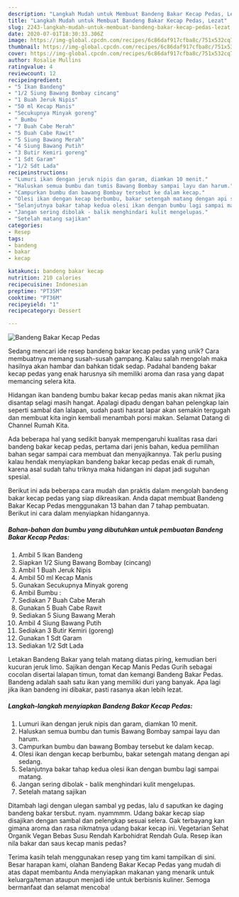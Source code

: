 ```yaml
---
description: "Langkah Mudah untuk Membuat Bandeng Bakar Kecap Pedas, Lezat"
title: "Langkah Mudah untuk Membuat Bandeng Bakar Kecap Pedas, Lezat"
slug: 2243-langkah-mudah-untuk-membuat-bandeng-bakar-kecap-pedas-lezat
date: 2020-07-01T18:30:33.306Z
image: https://img-global.cpcdn.com/recipes/6c86daf917cfba8c/751x532cq70/bandeng-bakar-kecap-pedas-foto-resep-utama.jpg
thumbnail: https://img-global.cpcdn.com/recipes/6c86daf917cfba8c/751x532cq70/bandeng-bakar-kecap-pedas-foto-resep-utama.jpg
cover: https://img-global.cpcdn.com/recipes/6c86daf917cfba8c/751x532cq70/bandeng-bakar-kecap-pedas-foto-resep-utama.jpg
author: Rosalie Mullins
ratingvalue: 4
reviewcount: 12
recipeingredient:
- "5 Ikan Bandeng"
- "1/2 Siung Bawang Bombay cincang"
- "1 Buah Jeruk Nipis"
- "50 ml Kecap Manis"
- "Secukupnya Minyak goreng"
- " Bumbu "
- "7 Buah Cabe Merah"
- "5 Buah Cabe Rawit"
- "5 Siung Bawang Merah"
- "4 Siung Bawang Putih"
- "3 Butir Kemiri goreng"
- "1 Sdt Garam"
- "1/2 Sdt Lada"
recipeinstructions:
- "Lumuri ikan dengan jeruk nipis dan garam, diamkan 10 menit."
- "Haluskan semua bumbu dan tumis Bawang Bombay sampai layu dan harum."
- "Campurkan bumbu dan bawang Bombay tersebut ke dalam kecap."
- "Olesi ikan dengan kecap berbumbu, bakar setengah matang dengan api sedang."
- "Selanjutnya bakar tahap kedua olesi ikan dengan bumbu lagi sampai matang."
- "Jangan sering dibolak - balik menghindari kulit mengelupas."
- "Setelah matang sajikan"
categories:
- Resep
tags:
- bandeng
- bakar
- kecap

katakunci: bandeng bakar kecap 
nutrition: 210 calories
recipecuisine: Indonesian
preptime: "PT35M"
cooktime: "PT36M"
recipeyield: "1"
recipecategory: Dessert

---
```



![Bandeng Bakar Kecap Pedas](https://img-global.cpcdn.com/recipes/6c86daf917cfba8c/751x532cq70/bandeng-bakar-kecap-pedas-foto-resep-utama.jpg)

Sedang mencari ide resep bandeng bakar kecap pedas yang unik? Cara membuatnya memang susah-susah gampang. Kalau salah mengolah maka hasilnya akan hambar dan bahkan tidak sedap. Padahal bandeng bakar kecap pedas yang enak harusnya sih memiliki aroma dan rasa yang dapat memancing selera kita.

Hidangan ikan bandeng bumbu bakar kecap pedas manis akan nikmat jika disantap selagi masih hangat. Apalagi dipadu dengan bahan pelengkap lain seperti sambal dan lalapan, sudah pasti hasrat lapar akan semakin tergugah dan membuat kita ingin kembali menambah porsi makan. Selamat Datang di Channel Rumah Kita.

Ada beberapa hal yang sedikit banyak mempengaruhi kualitas rasa dari bandeng bakar kecap pedas, pertama dari jenis bahan, kedua pemilihan bahan segar sampai cara membuat dan menyajikannya. Tak perlu pusing kalau hendak menyiapkan bandeng bakar kecap pedas enak di rumah, karena asal sudah tahu triknya maka hidangan ini dapat jadi suguhan spesial.


Berikut ini ada beberapa cara mudah dan praktis dalam mengolah bandeng bakar kecap pedas yang siap dikreasikan. Anda dapat membuat Bandeng Bakar Kecap Pedas menggunakan 13 bahan dan 7 tahap pembuatan. Berikut ini cara dalam menyiapkan hidangannya.

<!--inarticleads1-->

##### Bahan-bahan dan bumbu yang dibutuhkan untuk pembuatan Bandeng Bakar Kecap Pedas:

1. Ambil 5 Ikan Bandeng
1. Siapkan 1/2 Siung Bawang Bombay (cincang)
1. Ambil 1 Buah Jeruk Nipis
1. Ambil 50 ml Kecap Manis
1. Gunakan Secukupnya Minyak goreng
1. Ambil  Bumbu :
1. Sediakan 7 Buah Cabe Merah
1. Gunakan 5 Buah Cabe Rawit
1. Sediakan 5 Siung Bawang Merah
1. Ambil 4 Siung Bawang Putih
1. Sediakan 3 Butir Kemiri (goreng)
1. Gunakan 1 Sdt Garam
1. Sediakan 1/2 Sdt Lada


Letakan Bandeng Bakar yang telah matang diatas piring, kemudian beri kucuran jeruk limo. Sajikan dengan Kecap Manis Pedas Gurih sebagai cocolan disertai lalapan timun, tomat dan kemangi Bandeng Bakar Pedas. Bandeng adalah saah satu ikan yang memiliki duri yang banyak. Apa lagi jika ikan bandeng ini dibakar, pasti rasanya akan lebih lezat. 

<!--inarticleads2-->

##### Langkah-langkah menyiapkan Bandeng Bakar Kecap Pedas:

1. Lumuri ikan dengan jeruk nipis dan garam, diamkan 10 menit.
1. Haluskan semua bumbu dan tumis Bawang Bombay sampai layu dan harum.
1. Campurkan bumbu dan bawang Bombay tersebut ke dalam kecap.
1. Olesi ikan dengan kecap berbumbu, bakar setengah matang dengan api sedang.
1. Selanjutnya bakar tahap kedua olesi ikan dengan bumbu lagi sampai matang.
1. Jangan sering dibolak - balik menghindari kulit mengelupas.
1. Setelah matang sajikan


Ditambah lagi dengan ulegan sambal yg pedas, lalu d saputkan ke daging bandeng bakar tersbut. nyam. nyammmm. Udang bakar kecap siap disajikan dengan sambal dan pelengkap sesuai selera. Gak terbayang kan gimana aroma dan rasa nikmatnya udang bakar kecap ini. Vegetarian Sehat Organik Vegan Bebas Susu Rendah Karbohidrat Rendah Gula. Resep ikan nila bakar dan saus kecap manis pedas? 

Terima kasih telah menggunakan resep yang tim kami tampilkan di sini. Besar harapan kami, olahan Bandeng Bakar Kecap Pedas yang mudah di atas dapat membantu Anda menyiapkan makanan yang menarik untuk keluarga/teman ataupun menjadi ide untuk berbisnis kuliner. Semoga bermanfaat dan selamat mencoba!
